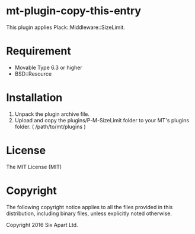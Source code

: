 # mt-plugin-copy-this-entry

This plugin applies Plack::Middleware::SizeLimit.

# Requirement

* Movable Type 6.3 or higher
* BSD::Resource

# Installation

1. Unpack the plugin archive file.
2. Upload and copy the plugins/P-M-SizeLimit folder to your MT's plugins folder. ( /path/to/mt/plugins )


# License

The MIT License (MIT)

# Copyright

The following copyright notice applies to all the files provided in this distribution, including binary files, unless explicitly noted otherwise.

Copyright 2016 Six Apart Ltd.
